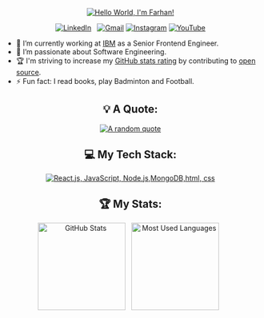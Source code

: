 <div align="center">

[![Hello World, I'm Farhan!](/CrossZero.png)](https://github.com/farhan2804)


[![LinkedIn](https://skillicons.dev/icons?i=linkedin)](https://www.linkedin.com/in/10-farhan-mahmood/) &nbsp;
[![Gmail](https://skillicons.dev/icons?i=gmail)](mailto:farhan.akp17el@gmail.com?subject=Hello%20Ayaz,%20From%20Github)
[![Instagram](https://skillicons.dev/icons?i=instagram)](https://www.instagram.com/formulaC__coder28)
[![YouTube](https://skillicons.dev/icons?i=youtube)](https://www.youtube.com/@formulaC_Coder2804)



</div>

- 🔭 I’m currently working at [IBM](https://www.linkedin.com/company/ibm/) as a Senior Frontend Engineer.
- 🌱 I’m passionate about Software Engineering.
- 🏆 I'm striving to increase my [GitHub stats rating](#🏆-my-stats) by contributing to [open source](https://opensource.com/resources/what-open-source).
- ⚡ Fun fact: I read books, play Badminton and Football.

<div align="center">

## 💡 A Quote:

[![A random quote](https://quotes-github-readme.vercel.app/api?type=horizontal&theme=dark)](https://github.com/piyushsuthar/github-readme-quotes)

## 💻 My Tech Stack:

[![React.js, JavaScript, Node.js,MongoDB,html, css](https://skillicons.dev/icons?i=react,js,nodejs,mongo,html,css)](https://skillicons.dev)



## 🏆 My Stats:

<p>
    <img height=175 alt="GitHub Stats" src="https://github-readme-stats.vercel.app/api?username=farhan2804&show_icons=true&count_private=true&theme=dark" />&nbsp;&nbsp;
    <img height=175 alt="Most Used Languages" src="https://github-readme-stats.vercel.app/api/top-langs/?username=farhan2804&layout=compact&theme=dark" />&nbsp;&nbsp;
</p>

</div>
